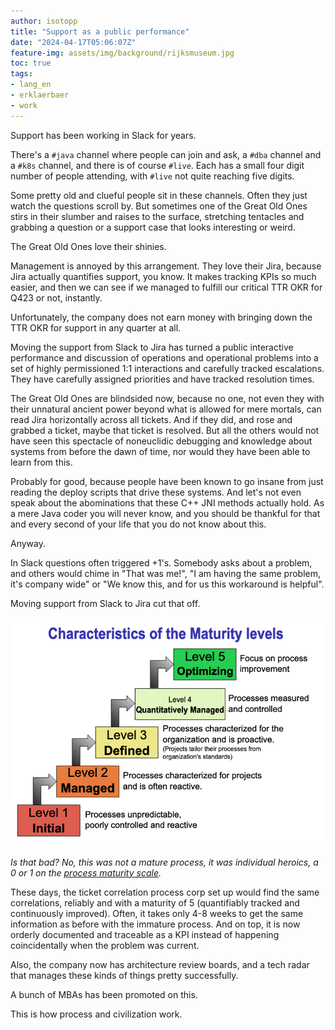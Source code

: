 ```yaml
---
author: isotopp
title: "Support as a public performance"
date: "2024-04-17T05:06:07Z"
feature-img: assets/img/background/rijksmuseum.jpg
toc: true
tags:
- lang_en
- erklaerbaer
- work
---
```


Support has been working in Slack for years.

There's a `#java` channel where people can join and ask, a `#dba` channel and a `#k8s` channel, and there is of course `#live`.
Each has a small four digit number of people attending, with `#live` not quite reaching five digits.

Some pretty old and clueful people sit in these channels.
Often they just watch the questions scroll by.
But sometimes one of the Great Old Ones stirs in their slumber and raises to the surface,
stretching tentacles and grabbing a question or a support case that looks interesting or weird.

The Great Old Ones love their shinies.

Management is annoyed by this arrangement.
They love their Jira, because Jira actually quantifies support, you know.
It makes tracking KPIs so much easier,
and then we can see if we managed to fulfill our critical TTR OKR for Q423 or not, instantly.

Unfortunately, the company does not earn money with bringing down the TTR OKR for support in any quarter at all.

Moving the support from Slack to Jira 
has turned a public interactive performance and discussion of operations and operational problems 
into a set of highly permissioned 1:1 interactions and carefully tracked escalations.
They have carefully assigned priorities and have tracked resolution times.

The Great Old Ones are blindsided now, because no one,
not even they with their unnatural ancient power beyond what is allowed for mere mortals,
can read Jira horizontally across all tickets.
And if they did, and rose and grabbed a ticket, maybe that ticket is resolved.
But all the others would not have seen this spectacle of noneuclidic debugging 
and knowledge about systems from before the dawn of time,
nor would they have been able to learn from this.

Probably for good,
because people have been known to go insane from just reading the deploy scripts that drive these systems.
And let's not even speak about the abominations that these C++ JNI methods actually hold.
As a mere Java coder you will never know,
and you should be thankful for that and every second of your life that you do not know about this.

Anyway.

In Slack questions often triggered +1's. Somebody asks about a problem,
and others would chime in "That was me!", "I am having the same problem,
it's company wide" or "We know this, and for us this workaround is helpful".

Moving support from Slack to Jira cut that off.

[![](/static/uploads/2024/04/support-01.png)](https://en.wikipedia.org/wiki/Capability_Maturity_Model_Integration)

*Is that bad?
No, this was not a mature process, it was individual heroics, a 0 or 1 on the
[process maturity scale](https://en.wikipedia.org/wiki/Capability_Maturity_Model_Integration).*

These days, the ticket correlation process corp set up would find the same correlations,
reliably and with a maturity of 5
(quantifiably tracked and continuously improved).
Often, it takes only 4-8 weeks to get the same information as before with the immature process.
And on top,
it is now orderly documented and traceable as a KPI instead of happening coincidentally when the problem was current.

Also, the company now has architecture review boards,
and a tech radar that manages these kinds of things pretty successfully.

A bunch of MBAs has been promoted on this.

This is how process and civilization work.
